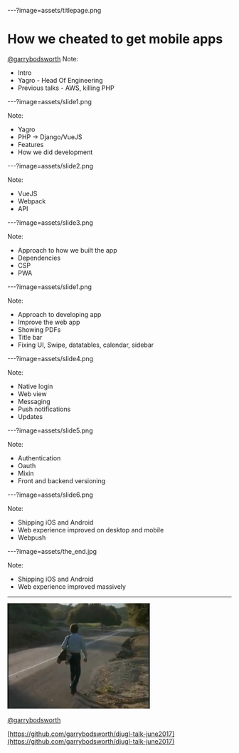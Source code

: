 ---?image=assets/titlepage.png

# How we cheated to get mobile apps
[@garrybodsworth](https://twitter.com/garrybodsworth)
Note:
- Intro
- Yagro - Head Of Engineering
- Previous talks - AWS, killing PHP

---?image=assets/slide1.png

Note:
- Yagro
- PHP -> Django/VueJS
- Features
- How we did development

---?image=assets/slide2.png

Note:
- VueJS
- Webpack
- API

---?image=assets/slide3.png

Note:
- Approach to how we built the app
- Dependencies
- CSP
- PWA

---?image=assets/slide1.png

Note:
- Approach to developing app
- Improve the web app
- Showing PDFs
- Title bar
- Fixing UI, Swipe, datatables, calendar, sidebar

---?image=assets/slide4.png

Note:
- Native login
- Web view
- Messaging
- Push notifications
- Updates

---?image=assets/slide5.png

Note:
- Authentication
- Oauth
- Mixin
- Front and backend versioning

---?image=assets/slide6.png

Note:
- Shipping iOS and Android
- Web experience improved on desktop and mobile
- Webpush

---?image=assets/the_end.jpg

Note:
- Shipping iOS and Android
- Web experience improved massively

---

![Lonely Man](assets/lonelyman.gif)

[@garrybodsworth](https://twitter.com/garrybodsworth)

[https://github.com/garrybodsworth/djugl-talk-june2017](https://github.com/garrybodsworth/djugl-talk-june2017)
